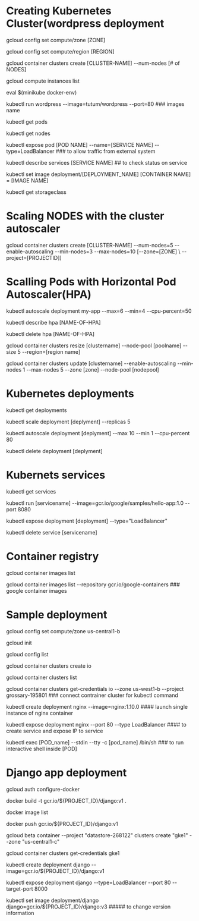 # Creating Kubernetes Cluster(wordpress deployment
gcloud config set compute/zone [ZONE]

gcloud config set compute/region [REGION]

gcloud container clusters create [CLUSTER-NAME] --num-nodes [# of NODES]

gcloud compute instances list

eval $(minikube docker-env)

kubectl run wordpress --image=tutum/wordpress --port=80 ### images name

kubectl get pods

kubectl get nodes

kubectl expose pod [POD NAME] --name=[SERVICE NAME] --type=LoadBalancer ### to allow traffic from external system

kubectl describe services [SERVICE NAME] ## to check status on service

kubectl set image deployment/[DEPLOYMENT_NAME] [CONTAINER NAME] = [IMAGE NAME]

kubectl get storageclass


# Scaling NODES with the cluster autoscaler
gcloud container clusters create [CLUSTER-NAME] --num-nodes=5 --enable-autoscaling --min-nodes=3 --max-nodes=10 [--zone=[ZONE] \ --project=[PROJECTID]]


# Scalling Pods with Horizontal Pod Autoscaler(HPA)
kubectl autoscale deployment my-app --max=6 --min=4 --cpu-percent=50

kubectl describe hpa [NAME-OF-HPA]

kubectl delete hpa [NAME-OF-HPA]

gcloud container clusters resize [clustername] --node-pool [poolname] --size 5 --region=[region name]

gcloud container clusters update [clustername] --enable-autoscaling --min-nodes 1 --max-nodes 5 --zone [zone] --node-pool [nodepool]


# Kubernetes deployments
kubectl get deployments

kubectl scale deployment [deplyment] --replicas 5

kubectl autoscale deployment [deplyment] --max 10 --min 1 --cpu-percent 80

kubectl delete deployment [deplyment]


# Kubernets services
kubectl get services

kubectl run [servicename] --image=gcr.io/google/samples/hello-app:1.0 --port 8080

kubectl expose deployment [deployment] --type="LoadBalancer"

kubectl delete service [servicename]


# Container registry
gcloud container images list

gcloud container images list --repository gcr.io/google-containers ### google container images



# Sample deployment
gcloud config set compute/zone us-central1-b

gcloud init

gcloud config list

gcloud container clusters create io

gcloud container clusters list

gcloud container clusters get-credentials io --zone us-west1-b --project grossary-195801 ### connect contrainer cluster for kubectl command

kubectl create deployment nginx --image=nginx:1.10.0 #### launch single instance of nginx container

kubectl expose deployment nginx --port 80 --type LoadBalancer #### to create service and expose IP to service

kubectl exec [POD_name] --stdin --tty -c [pod_name] /bin/sh ### to run interactive shell inside [POD]



# Django app deployment
gcloud auth configure-docker

docker build -t gcr.io/${PROJECT_ID}/django:v1 .

docker image list

docker push gcr.io/${PROJECT_ID}/django:v1

gcloud beta container --project "datastore-268122" clusters create "gke1" --zone "us-central1-c"

gcloud container clusters get-credentials gke1

kubectl create deployment django --image=gcr.io/${PROJECT_ID}/django:v1

kubectl expose deployment django --type=LoadBalancer --port 80 --target-port 8000

kubectl set image deployment/django django=gcr.io/${PROJECT_ID}/django:v3 ##### to change version information

